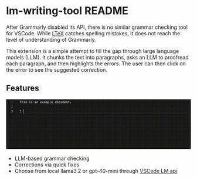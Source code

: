 # lm-writing-tool README

After Grammarly disabled its API, there is no similar grammar checking tool for VSCode. While [LTeX](https://marketplace.visualstudio.com/items?itemName=valentjn.vscode-ltex) catches spelling mistakes, it does not reach the level of understanding of Grammarly.

This extension is a simple attempt to fill the gap through large language models (LLM). It chunks the text into paragraphs, asks an LLM to proofread each paragraph, and then highlights the errors. The user can then click on the error to see the suggested correction.

## Features

![LLM-based grammar checking](resources/demo.gif)
- LLM-based grammar checking
- Corrections via quick fixes
- Choose from local llama3.2 or gpt-40-mini through [VSCode LM api](https://code.visualstudio.com/api/extension-guides/language-model)

